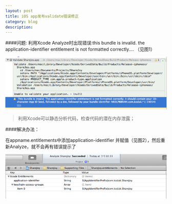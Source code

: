 ```yaml
---
layout: post
title: iOS app发布validate错误修正
category: blog
description: 
---
```

####问题:
利用Xcode Analyze时出现错误:this bundle is invalid. the application-identifier entitlement is not formatted correctly.... （见图1）

![chart 1](images/blog/13554960286552.png)
>利用Xcode可以静态分析代码，检查代码的潜在内存泄露； 

####解决办法：

在appname.entitlements中添加application-identifier 并赋值（见图2），然后重新Analyze，就不会再有错误提示了

![chart 1](images/blog/13554962363888.png)

[Angelia]:    http://angeliaw.github.com  "Angelia"



